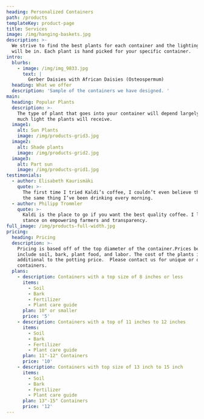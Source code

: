 ```yaml
---
heading: Personalized Containers
path: /products
templateKey: product-page
title: Services
image: /img/hanging-baskets.jpg
description: >-
  We strive to find the best plants for each container and the lighting they
  will be in. Each plant is hand picked for your specific container. 
intro:
  blurbs:
    - image: /img/img_9833.jpg
      text: |
        Gerber Daisies with African Daisies (Osteospermum) 
  heading: What we offer
  description: 'Sample of the containers we have designed. '
main:
  heading: Popular Plants
  description: >-
    The type of plant that goes into your container will depend largely on how
    much light the plants will receive. 
  image1:
    alt: Sun Plants
    image: /img/products-grid3.jpg
  image2:
    alt: Shade plants
    image: /img/products-grid2.jpg
  image3:
    alt: Part sun
    image: /img/products-grid1.jpg
testimonials:
  - author: Elisabeth Kaurismäki
    quote: >-
      The first time I tried Kaldi’s coffee, I couldn’t even believe that was
      the same thing I’ve been drinking every morning.
  - author: Philipp Trommler
    quote: >-
      Kaldi is the place to go if you want the best quality coffee. I love their
      stance on empowering farmers and transparency.
full_image: /img/products-full-width.jpg
pricing:
  heading: Pricing
  description: >-
    Pricing is based off of the top diameter of the container.Prices below
    include soil, bark, plant food, and labor. The cost of the plants is
    additional to the potting price.  Please contact us for unique or odd shaped
    containers. 
  plans:
    - description: Containers with a top size of 8 inches or less
      items:
        - Soil
        - Bark
        - Fertilizer
        - Plant care guide
      plan: 10" or smaller
      price: '5'
    - description: Containers with a top of 11 inches to 12 inches
      items:
        - Soil
        - Bark
        - Fertilizer
        - Plant care guide
      plan: 11"-12" Containers
      price: '10'
    - description: Containers with top size of 13 inch to 15 inch
      items:
        - Soil
        - Bark
        - Fertilizer
        - Plant care guide
      plan: 13"-15" Containers
      price: '12'
---
```


